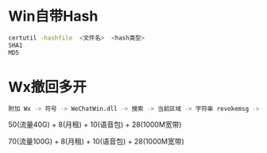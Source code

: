 # Win自带Hash
```bash
certutil -hashfile  <文件名>  <hash类型>
SHA1
MD5
```

# Wx撤回多开
```bash
附加 Wx -> 符号 -> WeChatWin.dll -> 搜索 -> 当前区域 -> 字符串 revokemsg -> 汇编jmp -> 字符串 WeChat_App_Instance_Identity_Mutex_Name -> 汇编ret -> 生成补丁
```

50(流量40G) + 8(月租) + 10(语音包) + 28(1000M宽带)

70(流量100G) + 8(月租) + 10(语音包) + 28(1000M宽带)